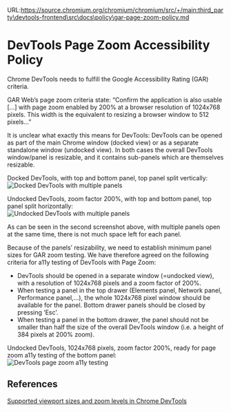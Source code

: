 URL:https://source.chromium.org/chromium/chromium/src/+/main:third_party\devtools-frontend\src\docs\policy\gar-page-zoom-policy.md
# DevTools Page Zoom Accessibility Policy

Chrome DevTools needs to fulfill the Google Accessibility Rating (GAR) criteria.

GAR Web’s page zoom criteria state: “Confirm the application is also usable […]
with page zoom enabled by 200% at a browser resolution of 1024x768 pixels. This
width is the equivalent to resizing a browser window to 512 pixels…”

It is unclear what exactly this means for DevTools: DevTools can be opened as
part of the main Chrome window (docked view) or as a separate standalone window
(undocked view). In both cases the overall DevTools window/panel is resizable,
and it contains sub-panels which are themselves resizable.

Docked DevTools, with top and bottom panel, top panel split vertically: <br>
![Docked DevTools with multiple panels](./images/docked-devtools.webp) <br>

Undocked DevTools, zoom factor 200%, with top and bottom panel, top panel
split horizontally: <br>
![Undocked DevTools with multiple panels](./images/undocked-devtools.png) <br>

As can be seen in the second screenshot above, with multiple panels open at the
same time, there is not much space left for each panel.

Because of the panels’ resizability, we need to establish minimum panel sizes
for GAR zoom testing. We have therefore agreed on the following criteria for
a11y testing of DevTools with Page Zoom:

* DevTools should be opened in a separate window (=undocked view), with a
  resolution of 1024x768 pixels and a zoom factor of 200%.
* When testing a panel in the top drawer (Elements panel, Network panel,
  Performance panel,…), the whole 1024x768 pixel window should be available for
  the panel. Bottom drawer panels should be closed by pressing ‘Esc’.
* When testing a panel in the bottom drawer, the panel should not be smaller
  than half the size of the overall DevTools window (i.e. a height of 384 pixels
  at 200% zoom).

Undocked DevTools, 1024x768 pixels, zoom factor 200%, ready for page zoom a11y
testing of the bottom panel: <br>
![DevTools page zoom a11y testing](./images/devtools-gar-testing.png) <br>

## References

[Supported viewport sizes and zoom levels in Chrome DevTools](https://goo.gle/smoldevtools)
